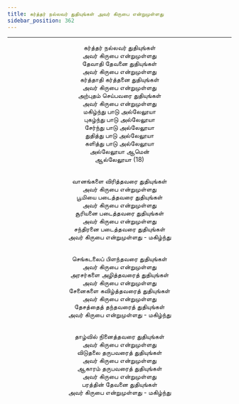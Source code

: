 ```yaml
---
title: கர்த்தர் நல்லவர் துதியுங்கள் அவர் கிருபை என்றுமுள்ளது
sidebar_position: 362
---
```


---
<center>
கர்த்தர் நல்லவர் துதியுங்கள்<br/>
அவர் கிருபை என்றுமுள்ளது<br/>
தேவாதி தேவனை துதியுங்கள்<br/>
அவர் கிருபை என்றுமுள்ளது<br/>
கர்த்தாதி கர்த்தனை துதியுங்கள்<br/>
அவர் கிருபை என்றுமுள்ளது<br/>
அற்புதம் செய்பவரை துதியுங்கள்<br/>
அவர் கிருபை என்றுமுள்ளது<br/>
மகிழ்ந்து பாடு அல்லேலூயா<br/>
புகழ்ந்து பாடு அல்லேலூயா<br/>
சேர்ந்து பாடு அல்லேலூயா<br/>
துதித்து பாடு அல்லேலூயா<br/>
களித்து பாடு அல்லேலூயா<br/>
அல்லேலூயா ஆமென்<br/>
ஆல்லேலூயா (18)<br/><br/>

வானங்களை விரித்தவரை துதியுங்கள்<br/>
அவர் கிருபை என்றுமுள்ளது<br/>
பூமியை படைத்தவரை துதியுங்கள்<br/>
அவர் கிருபை என்றுமுள்ளது<br/>
சூரியனை படைத்தவரை துதியுங்கள்<br/>
அவர் கிருபை என்றுமுள்ளது<br/>
சந்திரனை படைத்தவரை துதியுங்கள்<br/>
அவர் கிருபை என்றுமுள்ளது        - மகிழ்ந்து<br/><br/>

செங்கடலைப் பிளந்தவரை துதியுங்கள்<br/>
அவர் கிருபை என்றுமுள்ளது<br/>
அரசர்களை அழித்தவரைத் துதியுங்கள்<br/>
அவர் கிருபை என்றுமுள்ளது<br/>
சேனைகளை கவிழ்த்தவரைத் துதியுங்கள்<br/>
அவர் கிருபை என்றுமுள்ளது<br/>
தேசத்தைத் தந்தவரைத் துதியுங்கள்<br/>
அவர் கிருபை என்றுமுள்ளது        - மகிழ்ந்து<br/><br/>

தாழ்வில் நினைத்தவரை துதியுங்கள்<br/>
அவர் கிருபை என்றுமுள்ளது<br/>
விடுதலை தருபவரைத் துதியுங்கள்<br/>
அவர் கிருபை என்றுமுள்ளது<br/>
ஆகாரம் தருபவரைத் துதியுங்கள்<br/>
அவர் கிருபை என்றுமுள்ளது<br/>
பரத்தின் தேவனை துதியுங்கள்<br/>
அவர் கிருபை என்றுமுள்ளது        - மகிழ்ந்து
</center>